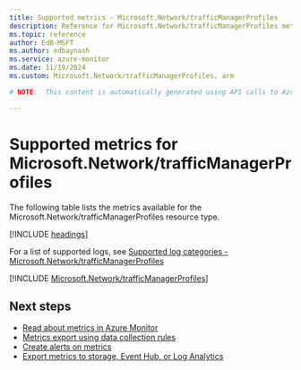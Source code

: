 ```yaml
---
title: Supported metrics - Microsoft.Network/trafficManagerProfiles
description: Reference for Microsoft.Network/trafficManagerProfiles metrics in Azure Monitor.
ms.topic: reference
author: EdB-MSFT
ms.author: edbaynash
ms.service: azure-monitor
ms.date: 11/19/2024
ms.custom: Microsoft.Network/trafficManagerProfiles, arm

# NOTE:  This content is automatically generated using API calls to Azure. Any edits made on these files will be overwritten in the next run of the script. 

---
```


  
# Supported metrics for Microsoft.Network/trafficManagerProfiles
  
The following table lists the metrics available for the Microsoft.Network/trafficManagerProfiles resource type.  
  
  
[!INCLUDE [headings](~/reusable-content/ce-skilling/azure/includes/azure-monitor/reference/metrics/metrics-headings.md)]  
  
  
  
For a list of supported logs, see [Supported log categories - Microsoft.Network/trafficManagerProfiles](../supported-logs/microsoft-network-trafficmanagerprofiles-logs.md)  
  
 

[!INCLUDE [Microsoft.Network/trafficManagerProfiles](~/reusable-content/ce-skilling/azure/includes/azure-monitor/reference/metrics/microsoft-network-trafficmanagerprofiles-metrics-include.md)]  



## Next steps

- [Read about metrics in Azure Monitor](/azure/azure-monitor/data-platform)
- [Metrics export using data collection rules](/azure/azure-monitor/essentials/data-collection-metrics)
- [Create alerts on metrics](/azure/azure-monitor/alerts/alerts-overview)
- [Export metrics to storage, Event Hub, or Log Analytics](/azure/azure-monitor/essentials/platform-logs-overview)
